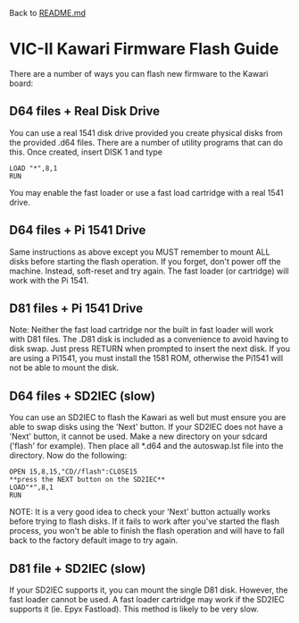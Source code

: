 Back to [README.md](../README.md)

# VIC-II Kawari Firmware Flash Guide

There are a number of ways you can flash new firmware to the Kawari board:

## D64 files + Real Disk Drive

You can use a real 1541 disk drive provided you create physical disks from the provided .d64 files. There are a number of utility programs that can do this.  Once created, insert DISK 1 and type 

```
LOAD "*",8,1
RUN
```

You may enable the fast loader or use a fast load cartridge with a real 1541 drive.

## D64 files + Pi 1541 Drive

Same instructions as above except you MUST remember to mount ALL disks before starting the flash operation.  If you forget, don't power off the machine.  Instead, soft-reset and try again.  The fast loader (or cartridge) will work with the Pi 1541.

## D81 files + Pi 1541 Drive

Note: Neither the fast load cartridge nor the built in fast loader will work with D81 files.  The .D81 disk is included as a convenience to avoid having to disk swap.  Just press RETURN when prompted to insert the next disk.  If you are using a Pi1541, you must install the 1581 ROM, otherwise the Pi1541 will not be able to mount the disk.

## D64 files + SD2IEC (slow)

You can use an SD2IEC to flash the Kawari as well but must ensure you are able to swap disks using the 'Next' button.  If your SD2IEC does not have a 'Next' button, it cannot be used.  Make a new directory on your sdcard ('flash' for example).  Then place all *.d64 and the autoswap.lst file into the directory. Now do the following:

```
OPEN 15,8,15,"CD//flash":CLOSE15
**press the NEXT button on the SD2IEC**
LOAD"*",8,1
RUN
```

NOTE: It is a very good idea to check your 'Next' button actually works before trying to flash disks.  If it fails to work after you've started the flash process, you won't be able to finish the flash operation and will have to fall back to the factory default image to try again.

## D81 file + SD2IEC (slow)

If your SD2IEC supports it, you can mount the single D81 disk.  However, the fast loader cannot be used.  A fast loader cartridge may work if the SD2IEC supports it (ie. Epyx Fastload).  This method is likely to be very slow.
